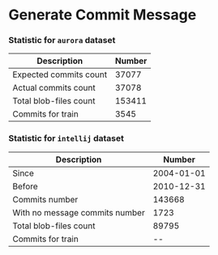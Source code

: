 # Generate Commit Message

### Statistic for `aurora` dataset

| **Description** |  **Number** |
|---|---|
| Expected commits count |  37077 |
|  Actual commits count | 37078  |
| Total blob-files count  | 153411 |
|Commits for train|3545|

### Statistic for `intellij` dataset

| **Description** |  **Number** |
|---|---|
|Since|2004-01-01|
|Before|2010-12-31|
|  Commits number | 143668  |
|With no message commits number|1723|
| Total blob-files count  | 89795 |
|Commits for train|--|


